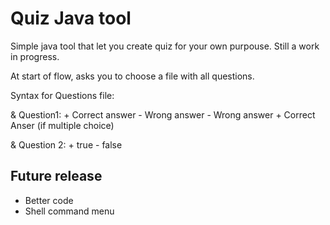 # Quiz Java tool

Simple java tool that let you create quiz for your own purpouse.
Still a work in progress.

At start of flow, asks you to choose a file with all questions.

Syntax for Questions file:

& Question1:
\+ Correct answer
\- Wrong answer
\- Wrong answer
\+ Correct Anser (if multiple choice)

& Question 2:
\+ true
\- false

## Future release
+ Better code
+ Shell command menu
